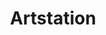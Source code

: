 ---
title: "Artstation"
excerpt: "My art is also hosted here - but less frequently."
header:
  image: /assets/images/artstation-brands.svg
  teaser: /assets/images/artstation-brands.svg
link: https://www.artstation.com/pandoramic
---